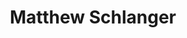 ---
layout      : member
bodyid      : "members"
bodyclass   : "content"

title       : "Matthew Schlanger"
photo       : "matthew.jpg"
description : "Developer, Artist, Game Designer"
quote       : 

links:
 - url      : "https://www.youtube.com/user/mschlangr/videos"
   icon     : "fa-youtube"
 - url      : "https://vimeo.com/user1702722/videos"
   icon     : "fa-vimeo-square"
 - url      : "http://www.matthewschlanger.com/"
   icon     : "fa-globe"

interviewed :
---